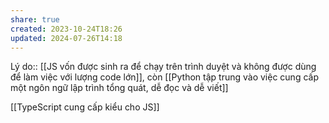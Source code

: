 ```yaml
---
share: true
created: 2023-10-24T18:26
updated: 2024-07-26T14:18
---
```

Lý do:: [[JS vốn được sinh ra để chạy trên trình duyệt và không được dùng để làm việc với lượng code lớn]], còn [[Python tập trung vào việc cung cấp một ngôn ngữ lập trình tổng quát, dễ đọc và dễ viết]]

[[TypeScript cung cấp kiểu cho JS]]